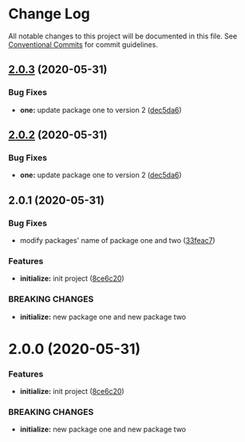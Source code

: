 # Change Log

All notable changes to this project will be documented in this file.
See [Conventional Commits](https://conventionalcommits.org) for commit guidelines.

## [2.0.3](https://github.com/DennisJames/leran-practice/compare/vv-lerna-practice-one@2.0.1...vv-lerna-practice-one@2.0.3) (2020-05-31)


### Bug Fixes

* **one:** update package one to version 2 ([dec5da6](https://github.com/DennisJames/leran-practice/commit/dec5da6d9e3e0ecbe75b15f919298de7fb0f4136))





## [2.0.2](https://github.com/DennisJames/leran-practice/compare/vv-lerna-practice-one@2.0.1...vv-lerna-practice-one@2.0.2) (2020-05-31)


### Bug Fixes

* **one:** update package one to version 2 ([dec5da6](https://github.com/DennisJames/leran-practice/commit/dec5da6d9e3e0ecbe75b15f919298de7fb0f4136))





## 2.0.1 (2020-05-31)


### Bug Fixes

* modify packages' name of package one and two ([33feac7](https://github.com/DennisJames/leran-practice/commit/33feac747344441339ca40d1874e077554a1be87))


### Features

* **initialize:** init project ([8ce6c20](https://github.com/DennisJames/leran-practice/commit/8ce6c20dbf016f9793ef91a3d361fe9d7e2a1b58))


### BREAKING CHANGES

* **initialize:** new package one and new package two





# 2.0.0 (2020-05-31)


### Features

* **initialize:** init project ([8ce6c20](https://github.com/DennisJames/leran-practice/commit/8ce6c20dbf016f9793ef91a3d361fe9d7e2a1b58))


### BREAKING CHANGES

* **initialize:** new package one and new package two
